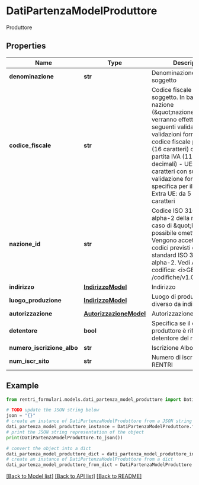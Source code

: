 # DatiPartenzaModelProduttore

Produttore

## Properties

Name | Type | Description | Notes
------------ | ------------- | ------------- | -------------
**denominazione** | **str** | Denominazione del soggetto | 
**codice_fiscale** | **str** | Codice fiscale del soggetto. In base alla nazione (\&quot;nazione_id\&quot;) verranno effettuate le seguenti validazioni: - IT: validazioni formale per codice fiscale personale (16 caratteri) o formato partita IVA (11 cifre decimali) - UE: da 5 a 20 caratteri con successiva validazione formale specifica per il paese UE - Extra UE: da 5 a 20 caratteri | 
**nazione_id** | **str** | Codice ISO 3166-1 alpha-2 della nazione, in caso di \&quot;IT\&quot; è possibile omettere.  Vengono accettati solo codici previsti dallo standard ISO 3166-1 alpha-2.  Vedi API di codifica: &lt;i&gt;GET /codifiche/v1.0/nazioni&lt;/i&gt; | [optional] 
**indirizzo** | [**IndirizzoModel**](IndirizzoModel.md) | Indirizzo | 
**luogo_produzione** | [**IndirizzoModel**](IndirizzoModel.md) | Luogo di produzione se diverso da indirizzo | [optional] 
**autorizzazione** | [**AutorizzazioneModel**](AutorizzazioneModel.md) | Autorizzazione | [optional] 
**detentore** | **bool** | Specifica se il dato del produttore è riferito al detentore del rifiuto | [optional] 
**numero_iscrizione_albo** | **str** | Iscrizione Albo | [optional] 
**num_iscr_sito** | **str** | Numero di iscrizione al RENTRI | 

## Example

```python
from rentri_formulari.models.dati_partenza_model_produttore import DatiPartenzaModelProduttore

# TODO update the JSON string below
json = "{}"
# create an instance of DatiPartenzaModelProduttore from a JSON string
dati_partenza_model_produttore_instance = DatiPartenzaModelProduttore.from_json(json)
# print the JSON string representation of the object
print(DatiPartenzaModelProduttore.to_json())

# convert the object into a dict
dati_partenza_model_produttore_dict = dati_partenza_model_produttore_instance.to_dict()
# create an instance of DatiPartenzaModelProduttore from a dict
dati_partenza_model_produttore_from_dict = DatiPartenzaModelProduttore.from_dict(dati_partenza_model_produttore_dict)
```
[[Back to Model list]](../README.md#documentation-for-models) [[Back to API list]](../README.md#documentation-for-api-endpoints) [[Back to README]](../README.md)


